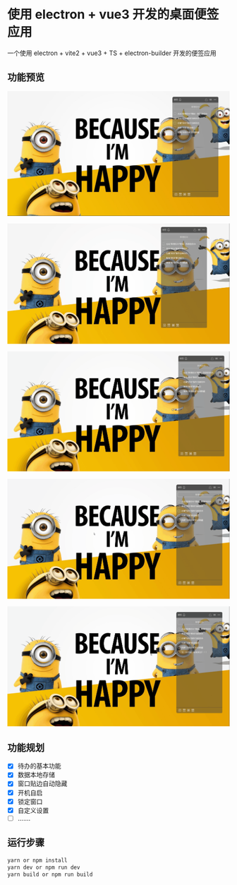# 使用 electron + vue3 开发的桌面便签应用

一个使用 electron + vite2 + vue3 + TS + electron-builder 开发的便签应用

## 功能预览
![展示](./md/1.jpg)

![拖拽](./md/2.gif)

![自动收缩](./md/3.gif)

![增加](./md/4.gif)

![其他操作](./md/5.gif)


## 功能规划

- [x] 待办的基本功能
- [x] 数据本地存储
- [x] 窗口贴边自动隐藏
- [x] 开机自启
- [x] 锁定窗口
- [x] 自定义设置
- [ ] .......

## 运行步骤

```
yarn or npm install
yarn dev or npm run dev
yarn build or npm run build
```
